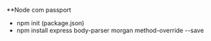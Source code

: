 **Node com passport

- npm init (package.json)
- npm install express body-parser morgan method-override --save